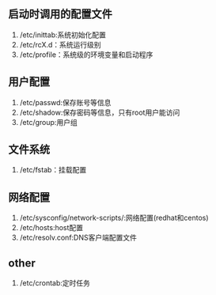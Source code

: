 ## 启动时调用的配置文件
1. /etc/inittab:系统初始化配置
2. /etc/rcX.d：系统运行级别
3. /etc/profile：系统级的环境变量和启动程序


## 用户配置
1. /etc/passwd:保存账号等信息
2. /etc/shadow:保存密码等信息，只有root用户能访问
3. /etc/group:用户组

## 文件系统
1. /etc/fstab：挂载配置

## 网络配置
1. /etc/sysconfig/network-scripts/:网络配置(redhat和centos)
2. /etc/hosts:host配置
3. /etc/resolv.conf:DNS客户端配置文件

## other
1. /etc/crontab:定时任务
